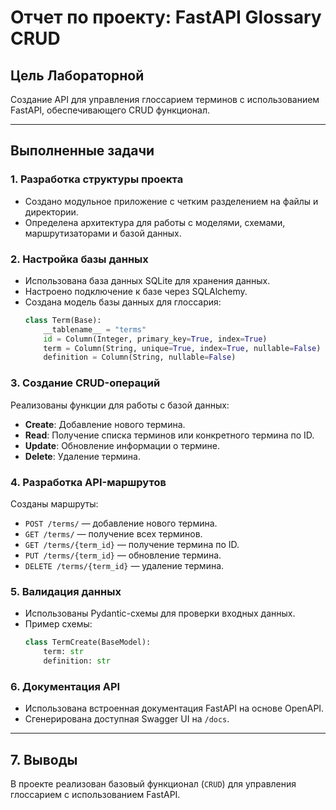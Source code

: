 # Отчет по проекту: FastAPI Glossary CRUD

## Цель Лабораторной
Создание API для управления глоссарием терминов с использованием FastAPI, обеспечивающего CRUD функционал.

---

## Выполненные задачи

### 1. Разработка структуры проекта
- Создано модульное приложение с четким разделением на файлы и директории.
- Определена архитектура для работы с моделями, схемами, маршрутизаторами и базой данных.

### 2. Настройка базы данных
- Использована база данных SQLite для хранения данных.
- Настроено подключение к базе через SQLAlchemy.
- Создана модель базы данных для глоссария:
  ```python
  class Term(Base):
      __tablename__ = "terms"
      id = Column(Integer, primary_key=True, index=True)
      term = Column(String, unique=True, index=True, nullable=False)
      definition = Column(String, nullable=False)
  ```

### 3. Создание CRUD-операций
Реализованы функции для работы с базой данных:
- **Create**: Добавление нового термина.
- **Read**: Получение списка терминов или конкретного термина по ID.
- **Update**: Обновление информации о термине.
- **Delete**: Удаление термина.

### 4. Разработка API-маршрутов
Созданы маршруты:
- `POST /terms/` — добавление нового термина.
- `GET /terms/` — получение всех терминов.
- `GET /terms/{term_id}` — получение термина по ID.
- `PUT /terms/{term_id}` — обновление термина.
- `DELETE /terms/{term_id}` — удаление термина.

### 5. Валидация данных
- Использованы Pydantic-схемы для проверки входных данных.
- Пример схемы:
  ```python
  class TermCreate(BaseModel):
      term: str
      definition: str
  ```

### 6. Документация API
- Использована встроенная документация FastAPI на основе OpenAPI.
- Сгенерирована доступная Swagger UI на `/docs`.

---

## 7. Выводы
В проекте реализован базовый функционал (```CRUD```) для управления глоссарием с использованием FastAPI.
